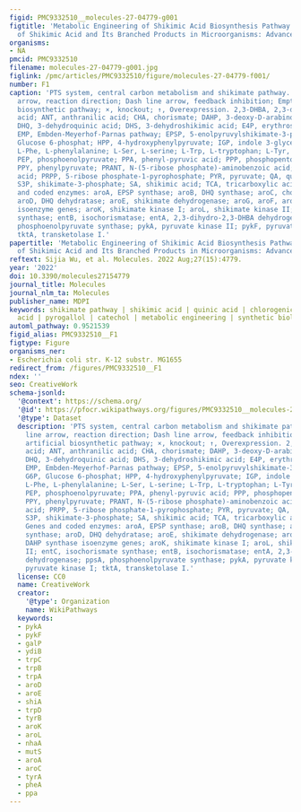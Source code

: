 ```yaml
---
figid: PMC9332510__molecules-27-04779-g001
figtitle: 'Metabolic Engineering of Shikimic Acid Biosynthesis Pathway for the Production
  of Shikimic Acid and Its Branched Products in Microorganisms: Advances and Prospects'
organisms:
- NA
pmcid: PMC9332510
filename: molecules-27-04779-g001.jpg
figlink: /pmc/articles/PMC9332510/figure/molecules-27-04779-f001/
number: F1
caption: 'PTS system, central carbon metabolism and shikimate pathway. Solid line
  arrow, reaction direction; Dash line arrow, feedback inhibition; Empty arrow, artificial
  biosynthetic pathway; ×, knockout; ↑, Overexpression. 2,3-DHBA, 2,3-dihydroxybenzoic
  acid; ANT, anthranilic acid; CHA, chorismate; DAHP, 3-deoxy-D-arabino-heptulosonate-7-phosphate;
  DHQ, 3-dehydroquinic acid; DHS, 3-dehydroshikimic acid; E4P, erythrose-4-phosphate;
  EMP, Embden-Meyerhof-Parnas pathway; EPSP, 5-enolpyruvylshikimate-3-phosphate; G6P,
  Glucose 6-phosphat; HPP, 4-hydroxyphenylpyruvate; IGP, indole 3-glycerolphosphate;
  L-Phe, L-phenylalanine; L-Ser, L-serine; L-Trp, L-tryptophan; L-Tyr, L-tyrosine;
  PEP, phosphoenolpyruvate; PPA, phenyl-pyruvic acid; PPP, phosphopentose pathway;
  PPY, phenylpyruvate; PRANT, N-(5-ribose phosphate)-aminobenzoic acid; PRE, prephenic
  acid; PRPP, 5-ribose phosphate-1-pyrophosphate; PYR, pyruvate; QA, quinic acid;
  S3P, shikimate-3-phosphate; SA, shikimic acid; TCA, tricarboxylic acid cycle; Genes
  and coded enzymes: aroA, EPSP synthase; aroB, DHQ synthase; aroC, chorismate synthase;
  aroD, DHQ dehydratase; aroE, shikimate dehydrogenase; aroG, aroF, aroH, DAHP synthase
  isoenzyme genes; aroK, shikimate kinase I; aroL, shikimate kinase II; entC, isochorismate
  synthase; entB, isochorismatase; entA, 2,3-dihydro-2,3-DHBA dehydrogenase; ppsA,
  phosphoenolpyruvate synthase; pykA, pyruvate kinase II; pykF, pyruvate kinase I;
  tktA, transketolase I.'
papertitle: 'Metabolic Engineering of Shikimic Acid Biosynthesis Pathway for the Production
  of Shikimic Acid and Its Branched Products in Microorganisms: Advances and Prospects.'
reftext: Sijia Wu, et al. Molecules. 2022 Aug;27(15):4779.
year: '2022'
doi: 10.3390/molecules27154779
journal_title: Molecules
journal_nlm_ta: Molecules
publisher_name: MDPI
keywords: shikimate pathway | shikimic acid | quinic acid | chlorogenic acid | gallic
  acid | pyrogallol | catechol | metabolic engineering | synthetic biology technology
automl_pathway: 0.9521539
figid_alias: PMC9332510__F1
figtype: Figure
organisms_ner:
- Escherichia coli str. K-12 substr. MG1655
redirect_from: /figures/PMC9332510__F1
ndex: ''
seo: CreativeWork
schema-jsonld:
  '@context': https://schema.org/
  '@id': https://pfocr.wikipathways.org/figures/PMC9332510__molecules-27-04779-g001.html
  '@type': Dataset
  description: 'PTS system, central carbon metabolism and shikimate pathway. Solid
    line arrow, reaction direction; Dash line arrow, feedback inhibition; Empty arrow,
    artificial biosynthetic pathway; ×, knockout; ↑, Overexpression. 2,3-DHBA, 2,3-dihydroxybenzoic
    acid; ANT, anthranilic acid; CHA, chorismate; DAHP, 3-deoxy-D-arabino-heptulosonate-7-phosphate;
    DHQ, 3-dehydroquinic acid; DHS, 3-dehydroshikimic acid; E4P, erythrose-4-phosphate;
    EMP, Embden-Meyerhof-Parnas pathway; EPSP, 5-enolpyruvylshikimate-3-phosphate;
    G6P, Glucose 6-phosphat; HPP, 4-hydroxyphenylpyruvate; IGP, indole 3-glycerolphosphate;
    L-Phe, L-phenylalanine; L-Ser, L-serine; L-Trp, L-tryptophan; L-Tyr, L-tyrosine;
    PEP, phosphoenolpyruvate; PPA, phenyl-pyruvic acid; PPP, phosphopentose pathway;
    PPY, phenylpyruvate; PRANT, N-(5-ribose phosphate)-aminobenzoic acid; PRE, prephenic
    acid; PRPP, 5-ribose phosphate-1-pyrophosphate; PYR, pyruvate; QA, quinic acid;
    S3P, shikimate-3-phosphate; SA, shikimic acid; TCA, tricarboxylic acid cycle;
    Genes and coded enzymes: aroA, EPSP synthase; aroB, DHQ synthase; aroC, chorismate
    synthase; aroD, DHQ dehydratase; aroE, shikimate dehydrogenase; aroG, aroF, aroH,
    DAHP synthase isoenzyme genes; aroK, shikimate kinase I; aroL, shikimate kinase
    II; entC, isochorismate synthase; entB, isochorismatase; entA, 2,3-dihydro-2,3-DHBA
    dehydrogenase; ppsA, phosphoenolpyruvate synthase; pykA, pyruvate kinase II; pykF,
    pyruvate kinase I; tktA, transketolase I.'
  license: CC0
  name: CreativeWork
  creator:
    '@type': Organization
    name: WikiPathways
  keywords:
  - pykA
  - pykF
  - galP
  - ydiB
  - trpC
  - trpB
  - trpA
  - aroD
  - aroE
  - shiA
  - trpD
  - tyrB
  - aroK
  - aroL
  - nhaA
  - mutS
  - aroA
  - aroC
  - tyrA
  - pheA
  - ppa
---
```

